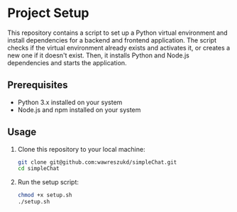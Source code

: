 # Project Setup

This repository contains a script to set up a Python virtual environment and install dependencies for a backend and frontend application. The script checks if the virtual environment already exists and activates it, or creates a new one if it doesn't exist. Then, it installs Python and Node.js dependencies and starts the application.

## Prerequisites

- Python 3.x installed on your system
- Node.js and npm installed on your system

## Usage

1. Clone this repository to your local machine:

   ```bash
   git clone git@github.com:wawreszukd/simpleChat.git
   cd simpleChat
   ```

2. Run the setup script:
   ```bash
   chmod +x setup.sh
   ./setup.sh
   ```
